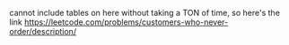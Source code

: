 cannot include tables on here without taking a TON of time, so here's the link https://leetcode.com/problems/customers-who-never-order/description/
